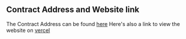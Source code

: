 

## Contract Address and Website link

The Contract Address can be found [here](https://mumbai.polygonscan.com/address/0x2576935B200C69626dD99fc1B74B76472cF9FDd9#code)
Here's also a link to view the website on [vercel](https://weatherance-two.vercel.app/)
